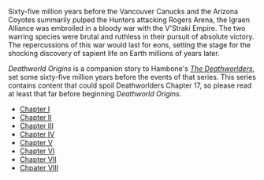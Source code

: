 Sixty-five million years before the Vancouver Canucks and the Arizona Coyotes summarily pulped the Hunters attacking Rogers Arena, the Igraen Alliance was embroiled in a bloody war with the V'Straki Empire. The two warring species were brutal and ruthless in their pursuit of absolute victory. The repercussions of this war would last for eons, setting the stage for the shocking discovery of sapient life on Earth millions of years later.

*Deathworld Origins* is a companion story to Hambone's [*The Deathworlders*](http://deathworlders.online/books/deathworlders), set some sixty-five million years before the events of that series. This series contains content that could spoil Deathworlders Chapter 17, so please read at least that far before beginning *Deathworld Origins*.

* [Chapter I](./001)
* [Chapter II](./002)
* [Chapter III](./003)
* [Chapter IV](./004)
* [Chapter V](./005)
* [Chapter VI](./006)
* [Chapter VII](./007)
* [Chpater VIII](./008)
